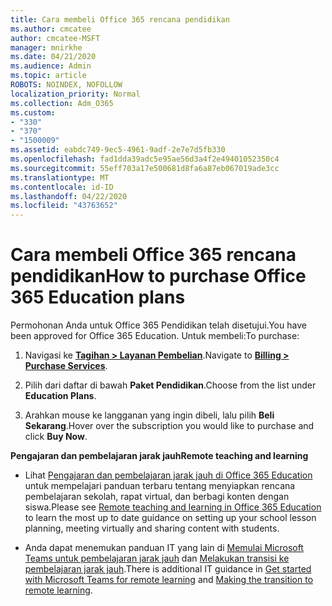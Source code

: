 ```yaml
---
title: Cara membeli Office 365 rencana pendidikan
ms.author: cmcatee
author: cmcatee-MSFT
manager: mnirkhe
ms.date: 04/21/2020
ms.audience: Admin
ms.topic: article
ROBOTS: NOINDEX, NOFOLLOW
localization_priority: Normal
ms.collection: Adm_O365
ms.custom:
- "330"
- "370"
- "1500009"
ms.assetid: eabdc749-9ec5-4961-9adf-2e7e7d5fb330
ms.openlocfilehash: fad1dda39adc5e95ae56d3a4f2e49401052350c4
ms.sourcegitcommit: 55eff703a17e500681d8fa6a87eb067019ade3cc
ms.translationtype: MT
ms.contentlocale: id-ID
ms.lasthandoff: 04/22/2020
ms.locfileid: "43763652"
---
```

# <a name="how-to-purchase-office-365-education-plans"></a><span data-ttu-id="81b4c-102">Cara membeli Office 365 rencana pendidikan</span><span class="sxs-lookup"><span data-stu-id="81b4c-102">How to purchase Office 365 Education plans</span></span>

<span data-ttu-id="81b4c-103">Permohonan Anda untuk Office 365 Pendidikan telah disetujui.</span><span class="sxs-lookup"><span data-stu-id="81b4c-103">You have been approved for Office 365 Education.</span></span>  <span data-ttu-id="81b4c-104">Untuk membeli:</span><span class="sxs-lookup"><span data-stu-id="81b4c-104">To purchase:</span></span>

1. <span data-ttu-id="81b4c-105">Navigasi ke **[Tagihan > Layanan Pembelian](https://portal.office.com/AdminPortal/Home#/catalog)**.</span><span class="sxs-lookup"><span data-stu-id="81b4c-105">Navigate to **[Billing > Purchase Services](https://portal.office.com/AdminPortal/Home#/catalog)**.</span></span>

2. <span data-ttu-id="81b4c-106">Pilih dari daftar di bawah **Paket Pendidikan**.</span><span class="sxs-lookup"><span data-stu-id="81b4c-106">Choose from the list under **Education Plans**.</span></span>

3. <span data-ttu-id="81b4c-107">Arahkan mouse ke langganan yang ingin dibeli, lalu pilih **Beli Sekarang**.</span><span class="sxs-lookup"><span data-stu-id="81b4c-107">Hover over the subscription you would like to purchase and click **Buy Now**.</span></span>

<span data-ttu-id="81b4c-108">**Pengajaran dan pembelajaran jarak jauh**</span><span class="sxs-lookup"><span data-stu-id="81b4c-108">**Remote teaching and learning**</span></span>

- <span data-ttu-id="81b4c-109">Lihat [Pengajaran dan pembelajaran jarak jauh di Office 365 Education](https://support.office.com/article/remote-teaching-and-learning-in-office-365-education-f651ccae-7b65-478b-8366-51bb884025c4) untuk mempelajari panduan terbaru tentang menyiapkan rencana pembelajaran sekolah, rapat virtual, dan berbagi konten dengan siswa.</span><span class="sxs-lookup"><span data-stu-id="81b4c-109">Please see [Remote teaching and learning in Office 365 Education](https://support.office.com/article/remote-teaching-and-learning-in-office-365-education-f651ccae-7b65-478b-8366-51bb884025c4) to learn the most up to date guidance on setting up your school lesson planning, meeting virtually and sharing content with students.</span></span>

- <span data-ttu-id="81b4c-110">Anda dapat menemukan panduan IT yang lain di [Memulai Microsoft Teams untuk pembelajaran jarak jauh](https://docs.microsoft.com/MicrosoftTeams/remote-learning-edu) dan [Melakukan transisi ke pembelajaran jarak jauh](https://www.microsoft.com/education/remote-learning).</span><span class="sxs-lookup"><span data-stu-id="81b4c-110">There is additional IT guidance in [Get started with Microsoft Teams for remote learning](https://docs.microsoft.com/MicrosoftTeams/remote-learning-edu) and [Making the transition to remote learning](https://www.microsoft.com/education/remote-learning).</span></span>
